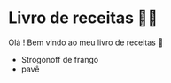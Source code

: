 # Livro de receitas 👩‍🍳

Olá ! Bem vindo ao meu livro de receitas :wave:

- Strogonoff de frango
- pavê
